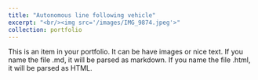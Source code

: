 ```yaml
---
title: "Autonomous line following vehicle"
excerpt: "<br/><img src='/images/IMG_9874.jpeg'>"
collection: portfolio
---
```


This is an item in your portfolio. It can be have images or nice text. If you name the file .md, it will be parsed as markdown. If you name the file .html, it will be parsed as HTML. 

